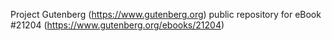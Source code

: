 Project Gutenberg (https://www.gutenberg.org) public repository for eBook #21204 (https://www.gutenberg.org/ebooks/21204)
